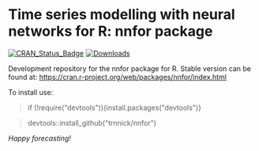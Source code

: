 Time series modelling with neural networks for R: nnfor package
=======
[![CRAN_Status_Badge](http://www.r-pkg.org/badges/version/nnfor?color=blue)](https://CRAN.R-project.org/package=nnfor)
[![Downloads](http://cranlogs.r-pkg.org/badges/nnfor?color=blue)](https://CRAN.R-project.org/package=nnfor)


Development repository for the nnfor package for R.
Stable version can be found at: https://cran.r-project.org/web/packages/nnfor/index.html

To install use:

> if (!require("devtools")){install.packages("devtools")}

> devtools::install_github("trnnick/nnfor")

_Happy forecasting!_
